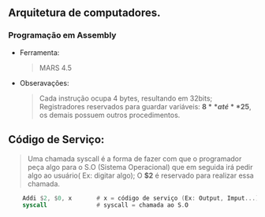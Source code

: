 ## Arquitetura de computadores.

### Programação em Assembly
- Ferramenta:
  > MARS 4.5
- Obseravações:
  > Cada instrução ocupa 4 bytes, resultando em 32bits;
  > Registradores reservados para guardar variáveis: **$8** até **$25**, os demais possuem outros procedimentos.

## Código de Serviço:
> Uma chamada syscall é a forma de fazer com que o programador peça algo para o S.O (Sistema Operacional) que em seguida irá pedir algo ao usuário( Ex: digitar algo);
> O **$2** é reservado para realizar essa chamada.
``` asm
    Addi $2, $0, x       # x = código de serviço (Ex: Output, Imput...)
    syscall              # syscall = chamada ao S.O
